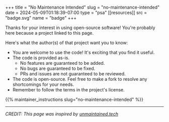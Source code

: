 +++
title = "No Maintenance Intended"
slug = "no-maintenance-intended"
date = 2024-05-09T01:18:39-07:00
type = "psa"
[[resources]]
  src = "badge.svg"
  name = "badge"
+++

Thanks for your interest in using open-source software! You're probably here
because a project linked to this page.

Here's what the author(s) of that project want you to know:
 - You are welcome to use the code! It's exciting that you find it useful.
 - The code is provided as-is.
    - No features are guaranteed to be added.
    - No bugs are guaranteed to be fixed.
    - PRs and issues are not guaranteed to be reviewed.
 - The code is open-source. Feel free to make a fork to resolve any
   shortcomings for your needs.
 - Remember to follow the terms in the project's license.

{{% maintainer_instructions slug="no-maintenance-intended" %}}

---

*CREDIT: This page was inspired by [unmaintained.tech](https://unmaintained.tech)*